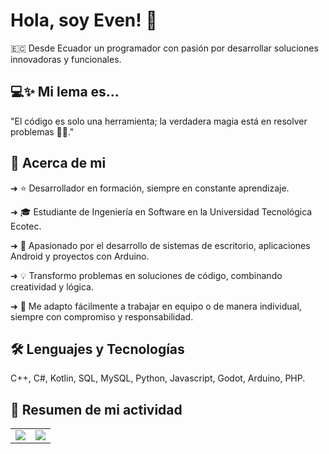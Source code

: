 # Hola, soy Even! 👋
🇪🇨 Desde Ecuador un programador con pasión por desarrollar soluciones innovadoras y funcionales.


## 💻✨ Mi lema es...
"El código es solo una herramienta; la verdadera magia está en resolver problemas 🧠💡."


## 🚀 Acerca de mi
➜ ⭐ Desarrollador en formación, siempre en constante aprendizaje.

➜ 🎓 Estudiante de Ingeniería en Software en la Universidad Tecnológica Ecotec.

➜ 📱 Apasionado por el desarrollo de sistemas de escritorio, aplicaciones Android y proyectos con Arduino.

➜ 💡 Transformo problemas en soluciones de código, combinando creatividad y lógica.

➜ 🤝 Me adapto fácilmente a trabajar en equipo o de manera individual, siempre con compromiso y responsabilidad.


## 🛠 Lenguajes y Tecnologías
C++, C#, Kotlin, SQL, MySQL, Python, Javascript, Godot, Arduino, PHP.

## 🧠 Resumen de mi actividad
<table>
  <tr>
    <td>
      <img src="https://github-readme-stats.vercel.app/api?username=codeven-dev&show_icons=true&hide_title=false&theme=dracula" />
    </td>
    <td>
      <img src="https://github-readme-stats.vercel.app/api/top-langs/?username=codeven-dev&layout=compact&hide_title=false&theme=dracula" />
    </td>
  </tr>
</table>
